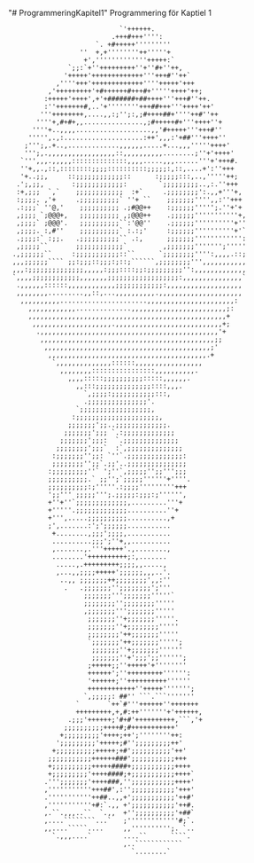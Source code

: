 "# ProgrammeringKapitel1" 
Programmering för Kaptiel 1


                                                                     
                                                                     
                                `'++++++.                            
                              .+++#+++'''':                          
                          `. +#+++++'''''''''                        
                      ''  +,+''''''''++'''''+                        
                       +','''''''''''''+++++:`                       
                   `;;:`+''+++++++++''+''#+''++,                     
                  '+++++'+++++++++++++'''+++#''++`                   
                ,''''+++'+++++++++++++''''+++++'+++                  
              ,'+++++++++'+#++++++#+++#+'''''++++'++;                
             :+++++'++++',+'+#######+##++++'''+++#''++.              
             :''+++++++#,..'+''''''''+++##+++'''++++'++'             
            '''++++++++,....,,:;'';:,;#++++##+''''++#''++            
           ''''+,#+#+,,...............,;#+++++#+'''++++''+           
          ''''+..,,,,...................,,'#+++++'''+++#''           
         ''''',.,:....................:++',,,:'+##'''++++''          
        ;''';,.+..,.............,,,,,,.....+...,,,'''''++++'         
        ''';,.,,,,,,,,,,,,,,,,,::,,,,,,,,,,........;''+'++++'        
       `''',,,.,,,,,::::::::::::::,,,,.....,,,......'''+'+++#.       
       ''+,,.,::,::::::::;;;;::::::::::;;;;;:,::,....+':''+++        
       '+..;;,     ::;;;;;;;;;;;;::      :;;;;;:::,..,'''''++;       
      .';,;;,       :;;;;;;;;;;;;:        `;;;;;;;;;..,:.''+++       
      :+,;;;  `,`    ;;;;;;;;;;;;  :+`     .;;;;;;;;':.,,+'''+,      
      :;;;;. ,'+     .;;;;;;;;;;` ''+ ``    ;;;;;;;'''',,:''+++      
      .:;;;` ''@,'    ;;;;;;;;;; .;#@@++    :;;;;;;''''';.''+'+      
      ,;;;; `;@@@+,   ;;;;;;;;;; ,;@@@++    .;;;;;;'''''''''''+,     
      ,;;;;` ;@@@'.   ;;;;;;;;;;``:'@@''    .;;;;;;''''''''''+''     
      ,;;;;. :,#''    ;;;;;;;;;;` :.:;'     :;;;;;;''''''''''+'`     
      .;;;;:` :;;.   .;;;;;;;;;;`` .:,      ;;;;;;;'''''''''''':     
      ,;;;;;``       ;;;;;;;;;;;;`         ,;;;;;;;''''''';'''''     
     .,;;;;;;``     :;;;;;;;;;;;::``      `;;;;;;;;'''':,,,,.::;     
     ,,,;;;;;;```` ;;:;;;::;;;:;::;``````,;;;;;;;;''',,,,,,,,,,,     
     ,,,:;;;;;;;;;;;;;;,,,,,:;;;::::;;:;;;;;;;;;'':,,,,,,,,,,,,,     
     `,,,,;;;;;;;;;;;;,,,,,,,;;;;;;;;;;;;;;;;;;:,,,,,,,,,,,,,,,`     
      .,,,,,,::::::,,,,,,,,,,,,;;;;;;;;;;;;:,,,,,,,,,,,,,,,,,,,      
      ,,,,,,,,.........,,::,...,,,,,,,,,,.,,,,,,,,,,,,,,,,,,,,,      
       ,,,,,,,,,,......................,,,,,,,,,,,,,,,,,,,,,,:       
         ,,,,,,,,,,,,..............,,,,,,,,,,,,,,,,,,,,,,,,;:        
         ,,,,,,,,,,,,,,,,,,,,,,,,,,,,,,,,,,,,,,,,,,,,,,,,,,+         
          ,,,,,,,,,,,,,,,,,,,,.,,,,,,,,,,,,,,,,,,,,,,,,,,,+;         
           .,,,,,,,,,,,,,,,,,,,,,,,,,,,,,,,,,,,,,,,,,,,,,'+          
            ,,,,,,,,,,,,,,,,,,,,,,,,,,,,,,,,,,,,,,,,,,,,;;           
             ,,,,,,,,,,,,,,,,,,,,,,,,,,,,,,,,,,,,,,,,,,;'            
              ,,,,,,,,,,,,,,,,,,,,,,,,,,,,,,,,,,,,,,,,.+             
               `,,,,,,,,,,,,,,::::::,,,,,,,,,,,,,,,,,                
                 ,,,,,,,,::::::::::::::::,,,,,,,,,,.                 
                   ,,,,:::::;;;;;;;;;;:::::,,,,,,.                   
                     ,,:::;;;;;;;;;;;;;;::::,,,.                     
                       `,;;;;:;;;;;;;;;;;:::,                        
                       .;;;;;;;;;;;;;;;'.                            
                     `;;;;;;;;;;;;;;;;;;,                            
                    :;;;;;;;;;;;;;;;;;;;;;,                          
                   ;;;;;;;';;..;;;;;;;;;;;;;.                        
                  ;;;;;;;';;; `.:;;;;;;;;;;;;;                       
                 ;;;;;;;';;;:  `.;;;;;;;;;;;;;;                      
                ;;;;;;;;';;;`  :`,;;;;;;;;;;;;;;                     
               :;;;;;;;'';;: `''`.;;;;;;;;;;;;;;:                    
               ;;;;;;;;'';;`.;;'..;;;;;;;;;;;;;;;                    
              :;;;;;;;;;''` ';''`,;;;;;'';;''';;;                    
              ;;;;;;;;;;.` ;;'';`;;;;;''''''+''''.                   
              ;;;;;;;;;;:;'''''.:;;;;'''''''''+++                    
              ';;''' ;;;;;''';.;;;;;:;;;:;'''''',                    
              +''+''`;;;;;;;;;;;;;,.........'''+                     
              +'''''.;;;;;;;;;;;;;..........''+                      
              +''',.....;;;;;;;;;;..........,+                       
              ;',.......:';';;;;;;...........                        
               +........,;;;';;;;,...........                        
               ..........;;;';''+,,..........                        
               ,.......,.'''+++++'.,........,                        
               ........'++++++++++;:,.......                         
                .....,.+++++++++;;;;,,.....,                         
                ,...,,;;;;+++++';;;;;;,,,..'.                        
                 ..,, ;;;;;;;++;;;;;;;;',,:''                        
                  .   .;;;;;;;'';;;;;;;;';'''                        
                       ;;;;;;;''';;;;;;;'''''`                       
                       ;;;;;;;;'';;;;;;;;'''''                       
                       ,;;;;;;;''';;;;;;;'''''                       
                        ;;;;;;;''+;;;;;;;'''''.                      
                        ;;;;;;;''+;;;;;;;;'''''                      
                        ;;;;;;;;'++;;;;;;;'''''                      
                        `;;;;;;;'++;;;;;;;''''';                     
                         ;;;;;;;''+;;;;;;;''''''                     
                         ;;;;;;;''+';;;';;'''''';                    
                        ;+++++;;''+++++'+''''''''                    
                        ++++++';''+++++++++'''''':                   
                        '++++++;''++++++++++''''''                   
                        ++++++++++++''+++++''''''';                  
                       `,;;;;;: ##'' ```.```'''''''                  
                     `       `++`#'''++++++''+++++++                 
                     +++++++++,+,#:++'''''''+'++++++,                
                   .;;;'++++++;'#+#'++++++++++,```,'+                
                  ;;;;;;;;;;++++#;#+++++++++++'                      
                 +;;;;;;;;;'++++;++';''''''''++:                     
                ';;;;;;;;;'+++++;#'';;;;;;;;;++'                     
               +;;;;;;;;;;+++++;+#';;;;;;;;;;'++'                    
              ;;;;;;;;;;;++++++###';;;;;;;;;;;+++                    
              +;;;;;;;;;;+++++####+;;;;;;;;;;;++++                   
              +;;;;;;;;;'++++####;+;;;;;;;;;;;++++`                  
             .''';;;;;;;'++++###,'';;;;;;;;;;;++++'                  
             ,'''''''''''+++##',:'';;;;;;;;;;;'+++'                  
             .'''''''''''++##..,,+';;;;;;;;;;;'++#'                  
             ,'''''''''''+#:`.,, +';;;;;;;;;;;'++#.                  
             ,.``.,,,..``  `.,,  +'';;;;;;;;;;'+##`                  
             ,....````````...`   ;'''''''''''''#;`.                  
             ,,....`````....     ,,'''''''''';. `..                  
               `.,,,....`        ....``      ````.                   
                                 ,..````````````                     
                                   `........`                        
